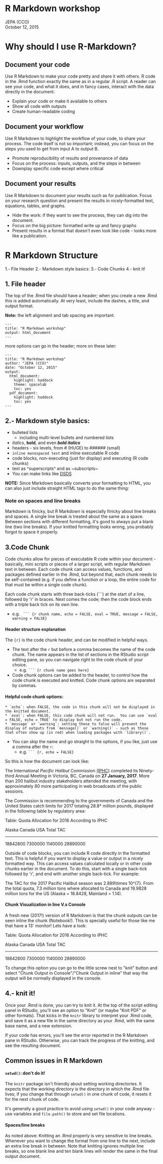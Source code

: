 # R Markdown workshop
JEPA (CCO)  
October 12, 2015  

# Why should I use R-Markdown?

## Document your code

Use R Markdown to make your code pretty and share it with others. R code in the .Rmd function exactly the same as in a regular .R script.  A reader can see your code, and what it does, and in fancy cases, interact with the data directly in the document.

- Explain your code or make it available to others
- Show all code with outputs
- Create human-readable coding

## Document your workflow

Use R Markdown to highlight the workflow of your code, to share your process. The code itself is not so important; instead, you can focus on the steps you used to get from input A to output B.

- Promote reproducibility of results and provenance of data
- Focus on the process: inputs, outputs, and the steps in between
- Downplay specific code except where critical

## Document your results

Use R Markdown to document your results such as for publication. Focus on your research question and present the results in nicely-formatted text, equations, tables, and graphs.

- Hide the work: if they want to see the process, they can dig into the document.
- Focus on the big picture: formatted write up and fancy graphs
- Present results in a format that doesn't even look like code - looks more like a publication.

# R Markdown Structure

1.- File Header
2.- Markdown style basics:
3.- Code Chunks
4.- knit it!

## 1. File header

The top of the .Rmd file should have a header; when you create a new .Rmd this is added automatically. At very least, include the dashes, a title, and output format.  

**Note:** the left alignment and tab spacing are important.

```
---
title: "R Markdown workshop"
output: html_document
---
```
more options can go in the header; more on these later:

```
---
title: "R Markdown workshop"
author: "JEPA (CCO)"
date: "October 12, 2015"
output:
  html_document:
    highlight: haddock
    theme: spacelab
    toc: yes
  pdf_document:
    highlight: haddock
    toc: yes
---
```

## 2.- Markdown style basics:

* bulleted lists
    * including multi-level bullets and numbered lists  
* *italics*, **bold**, and even ***bold italics***
* headers - six levels, from # (HUGE) to ###### (small)
* `inline monospaced text` and inline executable R code
* code blocks, non-executing (just for display) and executing (R code chunks)
* text as ^superscripts^ and as ~subscripts~
* You can make links like [DSDS](https://jepa.github.io/studyGroup/)


**NOTE:** Since Markdown basically converts your formatting to HTML, you can also just include straight HTML tags to do the same thing:

### Note on spaces and line breaks

Markdown is finicky, but R Markdown is especially finicky about line breaks and spaces.  A single line break is treated about the same as a space.  Between sections with different formatting, it's good to always put a blank line (two line breaks).  If your knitted formatting looks wrong, you probably forgot to space it properly.

## 3.Code Chunk

Code chunks allow for pieces of executable R code within your document - basically, mini scripts or pieces of a larger script, with regular Markdown text in between. Each code chunk can access values, functions, and packages defined earlier in the .Rmd, but beyond that, each chunk needs to be self-contained (e.g. if you define a function or a loop, the entire code for that must be within a single code chunk).

Each code chunk starts with three back-ticks (\```) at the start of a line, followed by 'r' in braces. Next comes the code; then the code block ends with a triple back tick on its own line. 

* e.g. `` ``` {r chunk name, echo = FALSE, eval = TRUE, message = FALSE, warning = FALSE}``

#### Header structure explanation

The `{r}` is the code chunk header, and can be modified in helpful ways.

* The text after the `r` but before a comma becomes the name of the code chunk. The name appears in the list of sections in the RStudio script editing pane, so you can navigate right to the code chunk of your choice.
    * e.g. `` ``` {r chunk name goes here} ``
* Code chunk options can be added to the header, to control how the code chunk is executed and knitted.  Code chunk options are separated by commas.
    
#### Helpful code chunk options:
    * `echo`: when FALSE, the code in this chunk will not be displayed in the knitted document. 
    * `eval`: when FALSE, this code chunk will not run.  You can use `eval = FALSE, echo = TRUE` to display but not run the code.
    * `message` or `warning`: setting these to false will prevent the display of outputs from `message()` or `warning()` - such as those that often show up (in red) when loading packages with `library()`.
* You can skip the name and go straight to the options, if you like, just use a comma after the `r`:
    * e.g. `` ``` {r, echo = FALSE} ``

So this is how the document can look like:

The International *Pacific Halibut* Commission [(IPHC)](http://www.iphc.int/news-releases/491-nr2017-01.html) completed its Ninety-third Annual Meeting in Victoria, BC, Canada on **27 January, 2017**. More than 200 halibut industry stakeholders attended the meeting, with approximately 80 more participating in web broadcasts of the public sessions.

The Commission is recommending to the governments of Canada and the United States catch limits for 2017 totaling 28.8* million pounds, displayed in the following table by regulatory area:


Table: Quota Allocation for 2016 According to IPHC

   Alaska    Canada       USA   Total TAC
---------  --------  --------  ----------
 18842800   7300000   1140000    28890000

Outside of code blocks, you can include R code directly in the formatted text. This is helpful if you want to display a value or output in a nicely formatted way. This can access values calculated locally or in other code chunks earlier in the document. To do this, start with a single back-tick followed by 'r', and end with another single back-tick. For example:

The TAC for the 2017 Pacific Halibut season was 2.889\times 10^{7}. From the total quota, 7.3 million tons where allocated to Canada and 19.9828 million tons for the US (Alaska = 18.8428, Mainland = 1.14).

#### Chunk Visualization in line V.s Console

A fresh new (2017!) version of R Markdown is that the chunk outputs can be seen inline the chunk (Notebook!). This is specially useful for those like me that have a 13' monitor!  Lets have a look:


Table: Quota Allocation for 2016 According to IPHC

   Alaska    Canada       USA   Total TAC
---------  --------  --------  ----------
 18842800   7300000   1140000    28890000

To change this option you can go to the little screw nest to "knit" button and select "Chunk Output in Console"/"Chunk Output in inline" that way the output will be normally displayed in the console. 


## 4.- knit it!

Once your .Rmd is done, you can try to knit it.  At the top of the script editing panel in RStudio, you'll see an option to "Knit" (or maybe "Knit PDF" or other formats).  That kicks in the `knitr` library to interpret your .Rmd code, and save it as a new file in the same directory as your .Rmd, with the same base name, and a new extension.

If your code has errors, you'll see the error reported in the R Markdown pane in RStudio.  Otherwise, you can track the progress of the knitting, and see the resulting document.

## Common issues in R Markdown

#### `setwd()`: don't do it!

The `knitr` package isn't friendly about setting working directories.  It expects that the working directory is the directory in which the .Rmd file lives; if you change that through `setwd()` in one chunk of code, it resets it for the next chunk of code.

It's generally a good practice to avoid using `setwd()` in your code anyway - use variables and `file.path()` to store and set file locations.

#### Spaces/line breaks

As noted above: Knitting an .Rmd properly is very sensitive to line breaks.  Whenever you want to change the format from one line to the next, include an extra line break in between.  Note that knitting ignores multiple line breaks, so one blank line and ten blank lines will render the same in the final output document.
